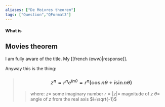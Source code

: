 ```yaml
---
aliases: ["De Moivres theorem"]
tags: ["Question","QFormat3"]
---
```


#### What is
## Movies theorem
I am fully aware of the title. My [[french (eww)|response]].

Anyway this is the thing:

> ### $$ z^{n} = r^{n} e^{in\theta} = r^{n} ( \cos n\theta + i \sin n\theta )  $$ 
>> where:
>> $z=$ some imaginary number
>> $r=|z|=$ magnitude of $z$
>> $\theta=$ angle of $z$ from the real axis
>> $i=\sqrt{-1}$

